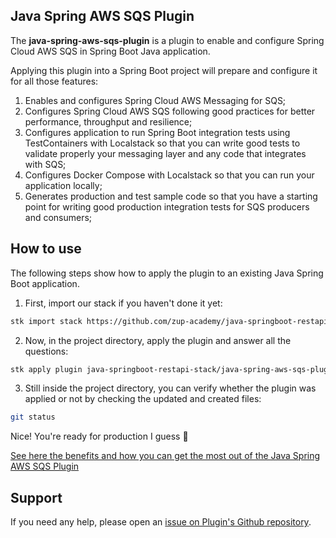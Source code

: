 ## Java Spring AWS SQS Plugin

The **java-spring-aws-sqs-plugin** is a plugin to enable and configure Spring Cloud AWS SQS in Spring Boot Java application.

Applying this plugin into a Spring Boot project will prepare and configure it for all those features:

1. Enables and configures Spring Cloud AWS Messaging for SQS;
2. Configures Spring Cloud AWS SQS following good practices for better performance, throughput and resilience;
3. Configures application to run Spring Boot integration tests using TestContainers with Localstack so that you can write good tests to validate properly your messaging layer and any code that integrates with SQS;
4. Configures Docker Compose with Localstack so that you can run your application locally;
5. Generates production and test sample code so that you have a starting point for writing good production integration tests for SQS producers and consumers;


## How to use

The following steps show how to apply the plugin to an existing Java Spring Boot application.

1. First, import our stack if you haven't done it yet:
```sh
stk import stack https://github.com/zup-academy/java-springboot-restapi-stack
```

2. Now, in the project directory, apply the plugin and answer all the questions:
```sh
stk apply plugin java-springboot-restapi-stack/java-spring-aws-sqs-plugin
```

3. Still inside the project directory, you can verify whether the plugin was applied or not by checking the updated and created files:
```sh
git status
```

Nice! You're ready for production I guess 🥳

[See here the benefits and how you can get the most out of the Java Spring AWS SQS Plugin](http://video-will-be-published.soon/)

## Support

If you need any help, please open an [issue on Plugin's Github repository](https://github.com/zup-academy/java-spring-aws-sqs-plugin). 
